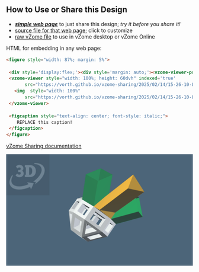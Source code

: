 
## How to Use or Share this Design

 - [***simple web page***](<https://vorth.github.io/vzome-sharing/2025/02/14/15-26-10-Linus-no-twist-yellows/>) to just share this design; *try it before you share it!*
 - [source file for that web page](<https://github.com/vorth/vzome-sharing/edit/main/2025/02/14/15-26-10-Linus-no-twist-yellows/index.md>); click to customize
 - [raw vZome file](<https://raw.githubusercontent.com/vorth/vzome-sharing/main/2025/02/14/15-26-10-Linus-no-twist-yellows/Linus-no-twist-yellows.vZome>) to use in vZome desktop or vZome Online
 
 HTML for embedding in any web page:
 ```html
<figure style="width: 87%; margin: 5%">
  
  <div style='display:flex;'><div style='margin: auto;'><vzome-viewer-previous load-camera='true' label='prev step'></vzome-viewer-previous><vzome-viewer-next load-camera='true' label='next step'></vzome-viewer-next></div></div>
  <vzome-viewer style="width: 100%; height: 60dvh" indexed='true'
        src="https://vorth.github.io/vzome-sharing/2025/02/14/15-26-10-Linus-no-twist-yellows/Linus-no-twist-yellows.vZome" >
    <img  style="width: 100%"
        src="https://vorth.github.io/vzome-sharing/2025/02/14/15-26-10-Linus-no-twist-yellows/Linus-no-twist-yellows.png" >
  </vzome-viewer>

  <figcaption style="text-align: center; font-style: italic;">
     REPLACE this caption!
  </figcaption>
</figure>

 ```

[vZome Sharing documentation](https://vzome.github.io/vzome/sharing.html#how-it-works)

![Image](<Linus-no-twist-yellows.png>)

